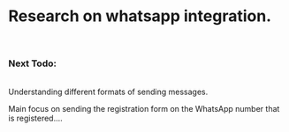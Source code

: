 <h1>Research on whatsapp integration.</h1>
<br>
<h3>Next Todo:</h3><br>
Understanding different formats of sending messages. 
<p>Main focus on sending the registration form on the WhatsApp number that is registered....</p>

